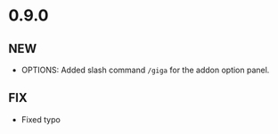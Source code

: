 # 0.9.0

## **NEW**

- OPTIONS: Added slash command `/giga` for the addon option panel.

## **FIX**
- Fixed typo
